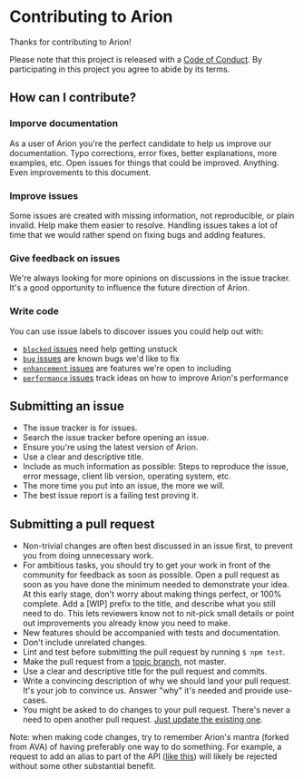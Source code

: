 # Contributing to Arion

Thanks for contributing to Arion!

Please note that this project is released with a [Code of Conduct](CODE_OF_CONDUCT.md). By participating in this project you agree to abide by its terms.

## How can I contribute?

### Imporve documentation

As a user of Arion you're the perfect candidate to help us improve our documentation. Typo corrections, error fixes, better explanations, more examples, etc. Open issues for things that could be improved. Anything. Even improvements to this document.

### Improve issues

Some issues are created with missing information, not reproducible, or plain invalid. Help make them easier to resolve. Handling issues takes a lot of time that we would rather spend on fixing bugs and adding features.

### Give feedback on issues

We're always looking for more opinions on discussions in the issue tracker. It's a good opportunity to influence the future direction of Arion.

### Write code

You can use issue labels to discover issues you could help out with:

- [`blocked` issues](https://github.com/straightdave/arion/labels/blocked) need help getting unstuck
- [`bug` issues](https://github.com/straightdave/arion/labels/bug) are known bugs we'd like to fix
- [`enhancement` issues](https://github.com/straightdave/arion/labels/enhancement) are features we're open to including
- [`performance` issues](https://github.com/straightdave/arion/labels/performance) track ideas on how to improve Arion's performance

## Submitting an issue

- The issue tracker is for issues.
- Search the issue tracker before opening an issue.
- Ensure you're using the latest version of Arion.
- Use a clear and descriptive title.
- Include as much information as possible: Steps to reproduce the issue, error message, client lib version, operating system, etc.
- The more time you put into an issue, the more we will.
- The best issue report is a failing test proving it.

## Submitting a pull request

- Non-trivial changes are often best discussed in an issue first, to prevent you from doing unnecessary work.
- For ambitious tasks, you should try to get your work in front of the community for feedback as soon as possible. Open a pull request as soon as you have done the minimum needed to demonstrate your idea. At this early stage, don't worry about making things perfect, or 100% complete. Add a [WIP] prefix to the title, and describe what you still need to do. This lets reviewers know not to nit-pick small details or point out improvements you already know you need to make.
- New features should be accompanied with tests and documentation.
- Don't include unrelated changes.
- Lint and test before submitting the pull request by running `$ npm test`.
- Make the pull request from a [topic branch](https://github.com/dchelimsky/rspec/wiki/Topic-Branches), not master.
- Use a clear and descriptive title for the pull request and commits.
- Write a convincing description of why we should land your pull request. It's your job to convince us. Answer "why" it's needed and provide use-cases.
- You might be asked to do changes to your pull request. There's never a need to open another pull request. [Just update the existing one](https://github.com/RichardLitt/docs/blob/master/amending-a-commit-guide.md).

Note: when making code changes, try to remember Arion's mantra (forked from AVA) of having preferably one way to do something. For example, a request to add an alias to part of the API ([like this](https://github.com/avajs/ava/pull/663)) will likely be rejected without some other substantial benefit.
